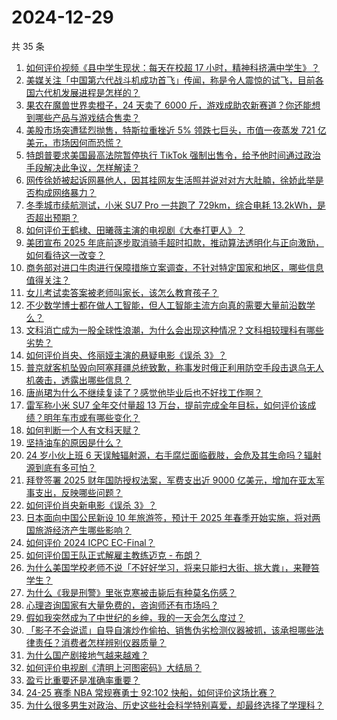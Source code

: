 # 2024-12-29

共 35 条

<!-- BEGIN ZHIHUVIDEO -->
<!-- 最后更新时间 Sun Dec 29 2024 02:16:18 GMT+0800 (China Standard Time) -->
1. [如何评价视频《县中学生现状：每天在校超 17 小时，精神科挤满中学生》？](https://www.zhihu.com/question/8001560738)
1. [美媒关注「中国第六代战斗机成功首飞」传闻，称是令人震惊的试飞，目前各国六代机发展进程是怎样的？](https://www.zhihu.com/question/8071663317)
1. [果农在魔兽世界卖橙子，24 天卖了 6000 斤，游戏成助农新赛道？你还能想到哪些产品与游戏结合售卖？](https://www.zhihu.com/question/8071297760)
1. [美股市场突遭猛烈抛售，特斯拉重挫近 5% 领跌七巨头，市值一夜蒸发 721 亿美元，市场因何而恐慌？](https://www.zhihu.com/question/8075726973)
1. [特朗普要求美国最高法院暂停执行 TikTok 强制出售令，给予他时间通过政治手段解决此争议，怎样解读？](https://www.zhihu.com/question/8068996866)
1. [网传徐娇被起诉网暴他人，因其挂网友生活照并说对对方大肚腩，徐娇此举是否构成网络暴力？](https://www.zhihu.com/question/8102774459)
1. [冬季城市续航测试，小米 SU7 Pro 一共跑了 729km，综合电耗 13.2kWh，是否超出预期？](https://www.zhihu.com/question/7123725133)
1. [如何评价王鹤棣、田曦薇主演的电视剧《大奉打更人》？](https://www.zhihu.com/question/3838228946)
1. [美团宣布 2025 年底前逐步取消骑手超时扣款，推动算法透明化与正向激励，如何看待这一改变？](https://www.zhihu.com/question/8023106852)
1. [商务部对进口牛肉进行保障措施立案调查，不针对特定国家和地区，哪些信息值得关注？](https://www.zhihu.com/question/8017457729)
1. [女儿考试卖答案被老师叫家长，该怎么教育孩子？](https://www.zhihu.com/question/7945189688)
1. [不少数学博士都在做人工智能，但人工智能主流方向真的需要大量前沿数学么？](https://www.zhihu.com/question/515063566)
1. [文科消亡成为一股全球性浪潮，为什么会出现这种情况？文科相较理科有哪些劣势？](https://www.zhihu.com/question/8086341738)
1. [如何评价肖央、佟丽娅主演的悬疑电影《误杀 3》？](https://www.zhihu.com/question/8022975790)
1. [普京就客机坠毁向阿塞拜疆总统致歉，称事发时俄正利用防空手段击退乌无人机袭击，透露出哪些信息？](https://www.zhihu.com/question/8117331659)
1. [唐尚珺为什么不继续复读了？感觉他毕业后也不好找工作啊？](https://www.zhihu.com/question/667247080)
1. [雷军称小米 SU7 全年交付量超 13 万台，提前完成全年目标，如何评价该成绩？明年车市或有哪些变化？](https://www.zhihu.com/question/8089957534)
1. [如何判断一个人有文科天赋？](https://www.zhihu.com/question/438266130)
1. [坚持油车的原因是什么？](https://www.zhihu.com/question/3139858418)
1. [24 岁小伙上班 6 天误触辐射源，右手腐烂面临截肢，会危及其生命吗？辐射源到底有多可怕？](https://www.zhihu.com/question/7842123012)
1. [拜登签署 2025 财年国防授权法案，军费支出近 9000 亿美元，增加在亚太军事支出，反映哪些问题？](https://www.zhihu.com/question/7736519835)
1. [如何评价肖央新电影《误杀 3》？](https://www.zhihu.com/question/8043058119)
1. [日本面向中国公民新设 10 年旅游签，预计于 2025 年春季开始实施，将对两国旅游经济产生哪些影响？](https://www.zhihu.com/question/7828163623)
1. [如何评价 2024 ICPC EC-Final？](https://www.zhihu.com/question/5762136546)
1. [如何评价国王队正式解雇主教练迈克 - 布朗？](https://www.zhihu.com/question/8073142899)
1. [为什么美国学校老师不说「不好好学习，将来只能扫大街、挑大粪」，来鞭笞学生？](https://www.zhihu.com/question/632232275)
1. [为什么《我是刑警》里张克寒被击毙后有种莫名伤感？](https://www.zhihu.com/question/7360827152)
1. [心理咨询国家有大量免费的，咨询师还有市场吗？](https://www.zhihu.com/question/7880454594)
1. [假如我突然成为了中世纪的乡绅，我的一天会怎么度过？](https://www.zhihu.com/question/929339990)
1. [「影子不会说谎」自导自演炒作偷拍、销售伪劣检测仪器被抓，该承担哪些法律责任？消费者怎样辨别仪器质量？](https://www.zhihu.com/question/8068920384)
1. [为什么国产剧接地气越来越难？](https://www.zhihu.com/question/7381552698)
1. [如何评价电视剧《清明上河图密码》大结局？](https://www.zhihu.com/question/8041806089)
1. [盈亏比重要还是准确率重要？](https://www.zhihu.com/question/5568937097)
1. [24-25 赛季 NBA 常规赛勇士 92:102 快船，如何评价这场比赛？](https://www.zhihu.com/question/8076900986)
1. [为什么很多男生对政治、历史这些社会科学特别喜爱，却最终选择了学理科？](https://www.zhihu.com/question/7263576563)
<!-- END ZHIHUVIDEO -->
